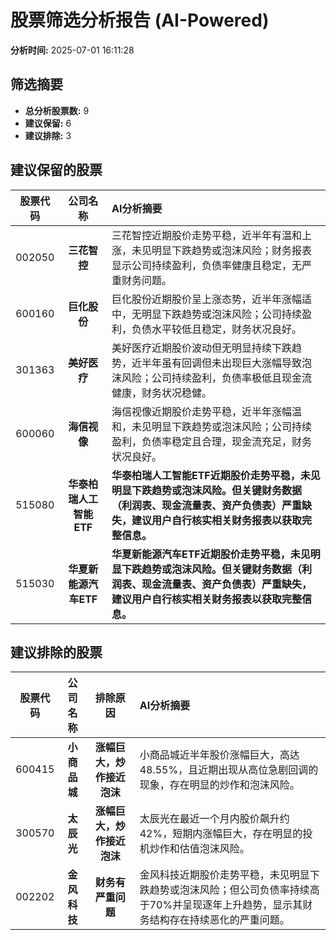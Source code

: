 # 股票筛选分析报告 (AI-Powered)

**分析时间:** 2025-07-01 16:11:28

## 筛选摘要

- **总分析股票数:** 9
- **建议保留:** 6
- **建议排除:** 3

## 建议保留的股票

| 股票代码 | 公司名称 | AI分析摘要 |
|:---:|:---:|:---|
| 002050 | **三花智控** | 三花智控近期股价走势平稳，近半年有温和上涨，未见明显下跌趋势或泡沫风险；财务报表显示公司持续盈利，负债率健康且稳定，无严重财务问题。 |
| 600160 | **巨化股份** | 巨化股份近期股价呈上涨态势，近半年涨幅适中，无明显下跌趋势或泡沫风险；公司持续盈利，负债水平较低且稳定，财务状况良好。 |
| 301363 | **美好医疗** | 美好医疗近期股价波动但无明显持续下跌趋势，近半年虽有回调但未出现巨大涨幅导致泡沫风险；公司持续盈利，负债率极低且现金流健康，财务状况稳健。 |
| 600060 | **海信视像** | 海信视像近期股价走势平稳，近半年涨幅温和，未见明显下跌趋势或泡沫风险；公司持续盈利，负债率稳定且合理，现金流充足，财务状况良好。 |
| 515080 | **华泰柏瑞人工智能ETF** | **华泰柏瑞人工智能ETF近期股价走势平稳，未见明显下跌趋势或泡沫风险。但关键财务数据（利润表、现金流量表、资产负债表）严重缺失，建议用户自行核实相关财务报表以获取完整信息。** |
| 515030 | **华夏新能源汽车ETF** | **华夏新能源汽车ETF近期股价走势平稳，未见明显下跌趋势或泡沫风险。但关键财务数据（利润表、现金流量表、资产负债表）严重缺失，建议用户自行核实相关财务报表以获取完整信息。** |

## 建议排除的股票

| 股票代码 | 公司名称 | 排除原因 | AI分析摘要 |
|:---:|:---:|:---:|:---|
| 600415 | **小商品城** | **涨幅巨大，炒作接近泡沫** | 小商品城近半年股价涨幅巨大，高达48.55%，且近期出现从高位急剧回调的现象，存在明显的炒作和泡沫风险。 |
| 300570 | **太辰光** | **涨幅巨大，炒作接近泡沫** | 太辰光在最近一个月内股价飙升约42%，短期内涨幅巨大，存在明显的投机炒作和估值泡沫风险。 |
| 002202 | **金风科技** | **财务有严重问题** | 金风科技近期股价走势平稳，未见明显下跌趋势或泡沫风险；但公司负债率持续高于70%并呈现逐年上升趋势，显示其财务结构存在持续恶化的严重问题。 |
